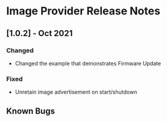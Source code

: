 
# Image Provider Release Notes

## [1.0.2] - Oct 2021
### Changed
   * Changed the example that demonstrates Firmware Update

### Fixed
   * Unretain image advertisement on start/shutdown

## Known Bugs
